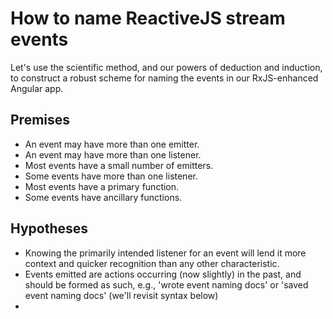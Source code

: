 # How to name ReactiveJS stream events

Let's use the scientific method, and our powers of deduction and induction, to construct a robust scheme for naming the events in our RxJS-enhanced Angular app.

## Premises
* An event may have more than one emitter.
* An event may have more than one listener.
* Most events have a small number of emitters.
* Some events have more than one listener.
* Most events have a primary function.
* Some events have ancillary functions.

## Hypotheses
* Knowing the primarily intended listener for an event will lend it more context and quicker recognition than any other characteristic.
* Events emitted are actions occurring (now slightly) in the past, and should be formed as such, e.g., 'wrote event naming docs' or 'saved event naming docs' (we'll revisit syntax below)
* 
